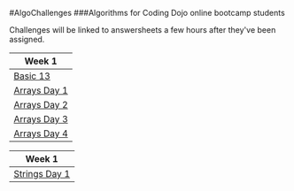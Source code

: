 #AlgoChallenges
###Algorithms for Coding Dojo online bootcamp students

Challenges will be linked to answersheets a few hours after they've been assigned.

| Week 1 |
| ------------------------------ |
| [Basic 13](Week_01/basic13.md) |
| [Arrays Day 1](Week_01/Arrays_01.md) |
| [Arrays Day 2](Week_01/Arrays_02.md) |
| [Arrays Day 3](Week_01/Arrays_03.md) |
| [Arrays Day 4](Week_01/Arrays_04.md) |

| Week 1 |
| ------------------------------ |
| [Strings Day 1](Week_02/Strings_01.md) |
